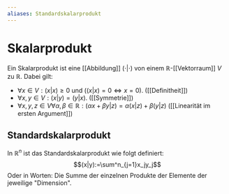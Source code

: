 ```yaml
---
aliases: Standardskalarprodukt
---
```

# Skalarprodukt
Ein Skalarprodukt ist eine [[Abbildung]] $(\cdot |\cdot)$ von einem $\mathbb{R}$-[[Vektorraum]] $V$ zu $\mathbb{R}$.
Dabei gilt:
- $\forall x\in V:(x|x)\geq 0$ und $((x|x)=0\Leftrightarrow x=0)$. ([[Definitheit]])
- $\forall x,y \in V: (x|y) = (y|x).$ ([[Symmetrie]])
- $\forall x,y,z \in V \forall \alpha, \beta \in \mathbb{R}: (\alpha x+\beta y|z)=\alpha (x|z)+\beta (y|z)$ ([[Linearität im ersten Argument]])

## Standardskalarprodukt
In $\mathbb{R}^n$ ist das Standardskalarprodukt wie folgt definiert:
$$(x|y):=\sum^n_{j=1}x_jy_j$$
Oder in Worten: Die Summe der einzelnen Produkte der Elemente der jeweilige "Dimension".